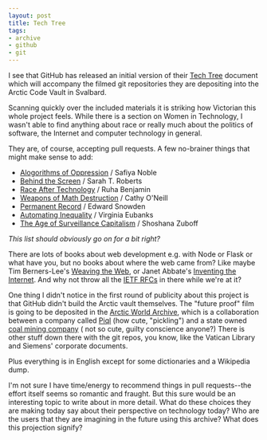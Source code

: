 ```yaml
---
layout: post
title: Tech Tree
tags:
- archive
- github
- git
---
```


I see that GitHub has released an initial version of their [Tech
Tree](https://github.com/github/archive-program/blob/master/TheTechTree.md)
document which will accompany the filmed git repositories they are depositing
into the Arctic Code Vault in Svalbard.

Scanning quickly over the included materials it is striking how Victorian this
whole project feels. While there is a section on Women in Technology, I wasn't
able to find anything about race or really much about the politics of software,
the Internet and computer technology in general.

They are, of course, accepting pull requests. A few no-brainer things that might
make sense to add:

- [Alogorithms of Oppression](http://algorithmsofoppression.com/) / Safiya Noble
- [Behind the Screen](https://www.behindthescreen-book.com/) / Sarah T. Roberts
- [Race After Technology](https://www.ruhabenjamin.com/race-after-technology) / Ruha Benjamin
- [Weapons of Math Destruction](https://weaponsofmathdestructionbook.com/) / Cathy O'Neill
- [Permanent Record](https://en.wikipedia.org/wiki/Permanent_Record_(autobiography)) / Edward Snowden
- [Automating Inequality](https://virginia-eubanks.com/) / Virginia Eubanks
- [The Age of Surveillance Capitalism](https://en.wikipedia.org/wiki/The_Age_of_Surveillance_Capitalism) / Shoshana Zuboff

*This list should obviously go on for a bit right?*

There are lots of books about web development e.g. with Node or Flask or what
have you, but no books about where the web came from? Like maybe Tim
Berners-Lee's [Weaving the
Web](https://www.w3.org/People/Berners-Lee/Weaving/Overview.html), or Janet
Abbate's [Inventing the
Internet](https://mitpress.mit.edu/books/inventing-internet). And why not throw
all the [IETF RFCs](https://ietf.org/standards/rfcs/) in there while we're at
it? 

One thing I didn't notice in the first round of publicity about this project is
that GitHub didn't build the Arctic vault themselves. The "future proof" film is
going to be deposited in the [Arctic World Archive](https://www.arcticworldarchive.org/), which is a collaboration between
a company called [Piql](https://www.piql.com) (how cute, "pickling") and a state
owned [coal mining
company](https://en.wikipedia.org/wiki/Store_Norske_Spitsbergen_Kulkompani) (
not so cute, guilty conscience anyone?) There is other stuff down there with the
git repos, you know, like the Vatican Library and Siemens' corporate documents.

Plus everything is in English except for some dictionaries and a Wikipedia dump.

I'm not sure I have time/energy to recommend things in pull requests--the effort
itself seems so romantic and fraught. But this sure would be an interesting
topic to write about in more detail. What do these choices they are making today
say about their perspective on technology today? Who are the users that they are
imagining in the future using this archive? What does this projection signify?
